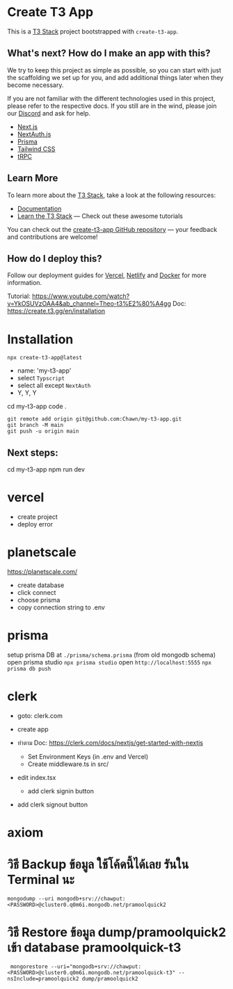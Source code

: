# Create T3 App

This is a [T3 Stack](https://create.t3.gg/) project bootstrapped with `create-t3-app`.

## What's next? How do I make an app with this?

We try to keep this project as simple as possible, so you can start with just the scaffolding we set up for you, and add additional things later when they become necessary.

If you are not familiar with the different technologies used in this project, please refer to the respective docs. If you still are in the wind, please join our [Discord](https://t3.gg/discord) and ask for help.

- [Next.js](https://nextjs.org)
- [NextAuth.js](https://next-auth.js.org)
- [Prisma](https://prisma.io)
- [Tailwind CSS](https://tailwindcss.com)
- [tRPC](https://trpc.io)

## Learn More

To learn more about the [T3 Stack](https://create.t3.gg/), take a look at the following resources:

- [Documentation](https://create.t3.gg/)
- [Learn the T3 Stack](https://create.t3.gg/en/faq#what-learning-resources-are-currently-available) — Check out these awesome tutorials

You can check out the [create-t3-app GitHub repository](https://github.com/t3-oss/create-t3-app) — your feedback and contributions are welcome!

## How do I deploy this?

Follow our deployment guides for [Vercel](https://create.t3.gg/en/deployment/vercel), [Netlify](https://create.t3.gg/en/deployment/netlify) and [Docker](https://create.t3.gg/en/deployment/docker) for more information.


Tutorial: https://www.youtube.com/watch?v=YkOSUVzOAA4&ab_channel=Theo-t3%E2%80%A4gg
Doc: https://create.t3.gg/en/installation

# Installation
`npx create-t3-app@latest`
- name: 'my-t3-app'
- select `Typscript`
- select all except `NextAuth`
- Y, Y, Y

cd my-t3-app
code . 
```
git remote add origin git@github.com:Chawn/my-t3-app.git      
git branch -M main
git push -u origin main
```

## Next steps:
  cd my-t3-app
  npm run dev
  
# vercel
- create project
- deploy error

# planetscale
https://planetscale.com/
- create database
- click connect
- choose prisma
- copy connection string to .env
  
# prisma
setup prisma DB at `./prisma/schema.prisma` (from old mongodb schema)
open prisma studio
`npx prisma studio`
open `http://localhost:5555`
`npx prisma db push`

# clerk 
- goto: clerk.com
- create app
- ทำตาม Doc:  https://clerk.com/docs/nextjs/get-started-with-nextjs
  - Set Environment Keys (in .env and Vercel)
  - Create middleware.ts in src/

- edit index.tsx
  - add clerk signin button
- add clerk signout button

# axiom

#  วิธี Backup ข้อมูล ใช้โค้ดนี้ได้เลย รันใน Terminal นะ
` mongodump --uri mongodb+srv://chawput:<PASSWORD>@cluster0.q0m6i.mongodb.net/pramoolquick2 `
# วิธี Restore ข้อมูล dump/pramoolquick2 เข้า database pramoolquick-t3
` mongorestore --uri="mongodb+srv://chawput:<PASSWORD>@cluster0.q0m6i.mongodb.net/pramoolquick-t3" --nsInclude=pramoolquick2 dump/pramoolquick2`
